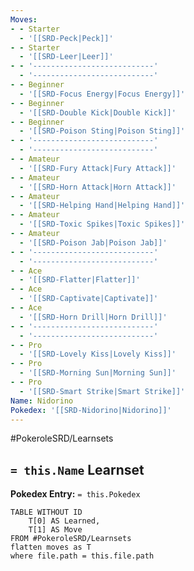 ```yaml
---
Moves:
- - Starter
  - '[[SRD-Peck|Peck]]'
- - Starter
  - '[[SRD-Leer|Leer]]'
- - '---------------------------'
  - '---------------------------'
- - Beginner
  - '[[SRD-Focus Energy|Focus Energy]]'
- - Beginner
  - '[[SRD-Double Kick|Double Kick]]'
- - Beginner
  - '[[SRD-Poison Sting|Poison Sting]]'
- - '---------------------------'
  - '---------------------------'
- - Amateur
  - '[[SRD-Fury Attack|Fury Attack]]'
- - Amateur
  - '[[SRD-Horn Attack|Horn Attack]]'
- - Amateur
  - '[[SRD-Helping Hand|Helping Hand]]'
- - Amateur
  - '[[SRD-Toxic Spikes|Toxic Spikes]]'
- - Amateur
  - '[[SRD-Poison Jab|Poison Jab]]'
- - '---------------------------'
  - '---------------------------'
- - Ace
  - '[[SRD-Flatter|Flatter]]'
- - Ace
  - '[[SRD-Captivate|Captivate]]'
- - Ace
  - '[[SRD-Horn Drill|Horn Drill]]'
- - '---------------------------'
  - '---------------------------'
- - Pro
  - '[[SRD-Lovely Kiss|Lovely Kiss]]'
- - Pro
  - '[[SRD-Morning Sun|Morning Sun]]'
- - Pro
  - '[[SRD-Smart Strike|Smart Strike]]'
Name: Nidorino
Pokedex: '[[SRD-Nidorino|Nidorino]]'
---
```


#PokeroleSRD/Learnsets

## `= this.Name` Learnset

**Pokedex Entry:** `= this.Pokedex`

```dataview
TABLE WITHOUT ID
    T[0] AS Learned,
    T[1] AS Move
FROM #PokeroleSRD/Learnsets
flatten moves as T
where file.path = this.file.path
```
